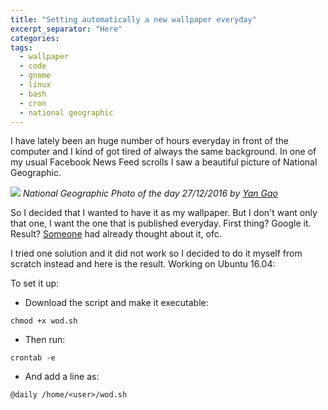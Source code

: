 ```yaml
---
title: "Setting automatically a new wallpaper everyday"
excerpt_separator: "Here"
categories:
tags:
  - wallpaper
  - code
  - gnome
  - linux
  - bash
  - cron
  - national geographic
---
```


I have lately been an huge number of hours everyday in front of the computer and I kind of got tired of always the same background. In one of my usual Facebook News Feed scrolls I saw a beautiful picture of National Geographic.

![](http://yourshot.nationalgeographic.com/u/fQYSUbVfts-T7odkrFJckdiFeHvab0GWOfzhj7tYdC0uglagsDtoTKxqCP1z0Hak_pgOxThc6hM3eoBBMTTfODmgSWl6ow8KpZq9UjHr-XsVTAfam_KXKjcXuvLHf3Tp37GP2yfMIHkeR65M8YYwhf0xoWSO-M81UAY5AhyuPD_OohhIYdDxbyGBYEhLuSA1VPzUa0peK4c5RKJr_dCYaDjgKXNJBNE/)
*National Geographic Photo of the day 27/12/2016 by [Yan Gao](http://yourshot.nationalgeographic.com/photos/9092904/)*

So I decided that I wanted to have it as my wallpaper. But I don't want only that one, I want the one that is published everyday. First thing? Google it. Result? [Someone](https://www.google.co.jp/webhp?sourceid=chrome-instant&ion=1&espv=2&ie=UTF-8#q=ubuntu%20photo%20of%20the%20day%20national%20geographic) had already thought about it, ofc.

I tried one solution and it did not work so I decided to do it myself from scratch instead and here is the result. Working on Ubuntu 16.04:

<script src="https://gist.github.com/miquelmarti/f821239313c4462ef23205b64102f460.js"></script>

To set it up:

- Download the script and make it executable:

```
chmod +x wod.sh
```

- Then run:

```
crontab -e
```

- And add a line as:

```
@daily /home/<user>/wod.sh
```

